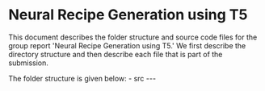 # Neural Recipe Generation using T5

This document describes the folder structure and source code files for the group report 'Neural Recipe Generation using T5.' We first describe the directory structure and then describe each file that is part of the submission. 

The folder structure is given below: 
	- src
	---

